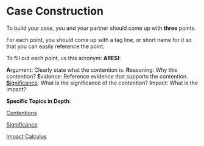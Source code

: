 # Case Construction

To build your case, you and your partner should come up with **three** points.

For each point, you should come up with a tag line, or short name for it so that you can easily reference the point.

To fill out each point, us this acronym: **ARESI**:

**A**rgument: Clearly state what the contention is.
**R**easoning: Why this contention?
**E**vidence: Reference evidence that supports the contention.
[**S**ignificance](/case-construction/significance.md): What is the significance of the contention?
**I**mpact: What is the impact?

**Specific Topics in Depth**:

[Contentions](/case-construction/contentions.md)

[Significance](/case-construction/significance.md)

[Impact Calculus](/case-construction/impact-calculus.md)

